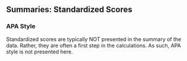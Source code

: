 ## Summaries: Standardized Scores

### APA Style

Standardized scores are typically NOT presented in the summary of the data. Rather, they are often a first step in the calculations. As such, APA style is not presented here.

